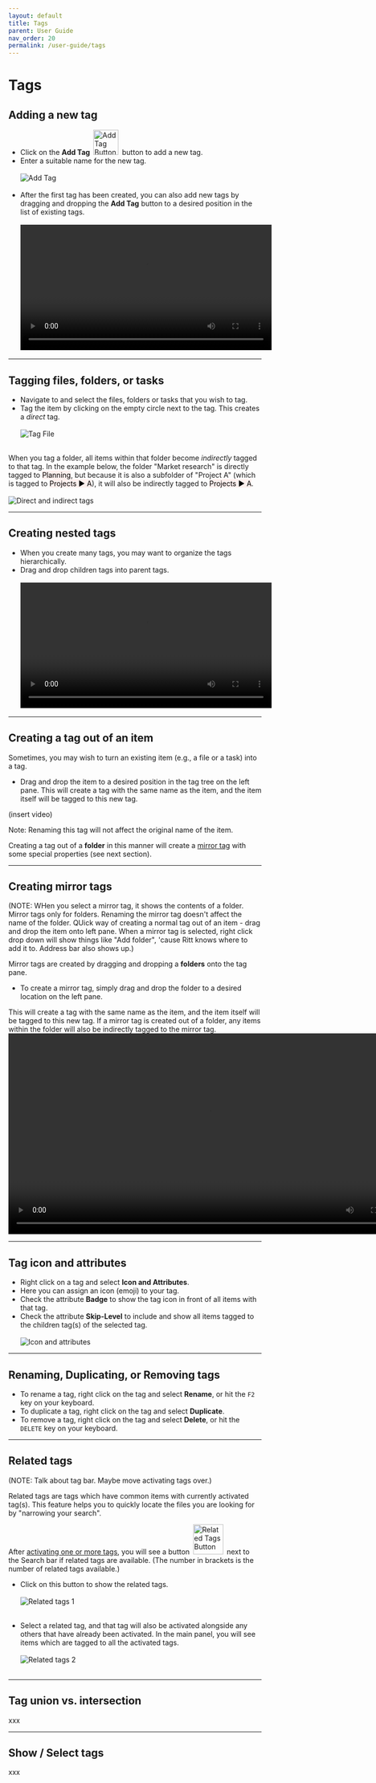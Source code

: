 ```yaml
---
layout: default
title: Tags
parent: User Guide
nav_order: 20
permalink: /user-guide/tags
---
```




# Tags

## Adding a new tag

- Click on the **Add Tag** <img src="../img/Button-Add-Tag.png" alt="Add Tag Button" width="50" style="padding: 0px 3px 0px 3px"/> button to add a new tag.
- Enter a suitable name for the new tag. <br/><br/>![Add Tag](../img/Add-Tag.png)<br/><br/>
- After the first tag has been created, you can also add new tags by dragging and dropping the **Add Tag** button to a desired position in the list of existing tags.<br/><br/>
    <video autoplay loop width="500" controls>
    <source src="/img/MOV-Drag-Drop-New-Tag.mov" type="video/mp4">
    </video>

---

## Tagging files, folders, or tasks

- Navigate to and select the files, folders or tasks that you wish to tag.
- Tag the item by clicking on the empty circle next to the tag. This creates a *direct* tag. <br/><br/>![Tag File](../img/Tag-File.png)<br/><br/>

When you tag a folder, all items within that folder become *indirectly* tagged to that tag. In the example below, the folder "Market research" is directly tagged to <mark style="background-color: #FFF0EE">Planning</mark>, but because it is also a subfolder of "Project A" (which is tagged to <mark style="background-color: #FFF0EE">Projects &#x25B6; A</mark>), it will also be indirectly tagged to <mark style="background-color: #FFF0EE">Projects &#x25B6; A</mark>. <br/><br/>![Direct and indirect tags](../img/Direct-vs-indirect-tags.png)

---

## Creating nested tags

- When you create many tags, you may want to organize the tags hierarchically.
- Drag and drop children tags into parent tags.<br/><br/>
    <video autoplay loop width="500" controls>
    <source src="/img/MOV-Drag-Children-to-Parent-Tag.mov" type="video/mp4">
    </video>

---

## Creating a tag out of an item

Sometimes, you may wish to turn an existing item (e.g., a file or a task) into a tag.

- Drag and drop the item to a desired position in the tag tree on the left pane. This will create a tag with the same name as the item, and the item itself will be tagged to this new tag.

(insert video)

Note: Renaming this tag will not affect the original name of the item.

Creating a tag out of a **folder** in this manner will create a [mirror tag](#creating-mirror-tags) with some special properties (see next section).

---

## Creating mirror tags

(NOTE: WHen you select a mirror tag, it shows the contents of a folder. Mirror tags only for folders. Renaming the mirror tag doesn't affect the name of the folder. QUick way of creating a normal tag out of an item - drag and drop the item onto left pane. When a mirror tag is selected, right click drop down will show things like "Add folder", 'cause Ritt knows where to add it to. Address bar also shows up.)

Mirror tags are created by dragging and dropping a **folders** onto the tag pane. 

- To create a mirror tag, simply drag and drop the folder to a desired location on the left pane. 

This will create a tag with the same name as the item, and the item itself will be tagged to this new tag. If a mirror tag is created out of a folder, any items within the folder will also be indirectly tagged to the mirror tag.<br/>
<video autoplay loop width="800" controls>
<source src="/img/MOV-Add-Mirror-Tag.mov" type="video/mp4">
</video>

---

## Tag icon and attributes

- Right click on a tag and select **Icon and Attributes**.
- Here you can assign an icon (emoji) to your tag.
- Check the attribute **Badge** to show the tag icon in front of all items with that tag.
- Check the attribute **Skip-Level** to include and show all items tagged to the children tag(s) of the selected tag.<br/><br/>![Icon and attributes](../img/Icon-and-attributes.png)

---

## Renaming, Duplicating, or Removing tags

- To rename a tag, right click on the tag and select **Rename**, or hit the `F2` key on your keyboard.
- To duplicate a tag, right click on the tag and select **Duplicate**.
- To remove a tag, right click on the tag and select **Delete**, or hit the `DELETE` key on your keyboard.

---

## Related tags

(NOTE: Talk about tag bar. Maybe move activating tags over.)

Related tags are tags which have common items with currently activated tag(s). This feature helps you to quickly locate the files you are looking for by "narrowing your search".

After [activating one or more tags](/get-started#activating-a-tag), you will see a button <img src="../img/Button-Related-Tags.png" alt="Related Tags Button" width="60" style="padding: 0px 3px 0px 3px"/> next to the Search bar if related tags are available. (The number in brackets is the number of related tags available.)

- Click on this button to show the related tags.<br/><br/>![Related tags 1](../img/Related-tags-1.png)<br/><br/>

- Select a related tag, and that tag will also be activated alongside any others that have already been activated. In the main panel, you will see items which are tagged to all the activated tags.<br/><br/>![Related tags 2](../img/Related-tags-2.png)<br/><br/>

---

## Tag union vs. intersection

xxx

---

## Show / Select tags

xxx




